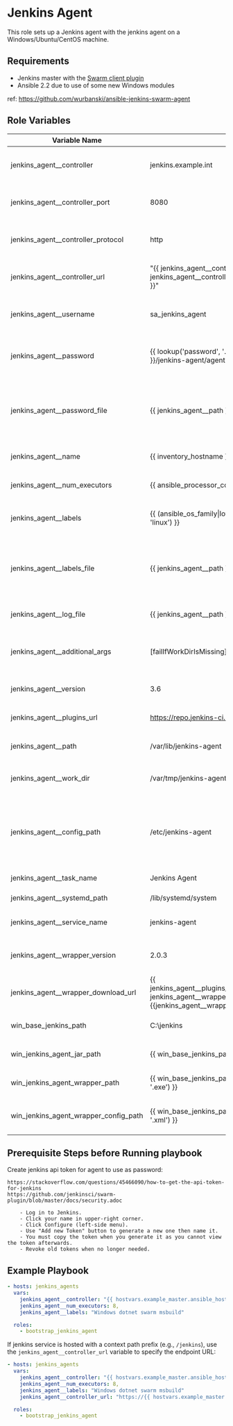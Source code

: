 Jenkins Agent
=============

This role sets up a Jenkins agent with the jenkins agent on a Windows/Ubuntu/CentOS machine.

Requirements
------------

* Jenkins master with the [Swarm client plugin](https://wiki.jenkins-ci.org/display/JENKINS/Swarm+Plugin)
* Ansible 2.2 due to use of some new Windows modules

ref: https://github.com/wurbanski/ansible-jenkins-swarm-agent

Role Variables
--------------

| Variable Name                        | Default                                                                                                                                                 | Description                                                                                       |
|--------------------------------------|---------------------------------------------------------------------------------------------------------------------------------------------------------|---------------------------------------------------------------------------------------------------|
| jenkins_agent__controller            | jenkins.example.int                                                                                                                                          | Host that Jenkins main/controller UI is hosted                                                    |
| jenkins_agent__controller_port            | 8080                                                                                                                                                    | Port that Jenkins main UI is listening on                                                         |
| jenkins_agent__controller_protocol        | http                                                                                                                                                    | Protocol that Jenkins main UI is reachable by                                                     |
| jenkins_agent__controller_url        | "{{ jenkins_agent__controller_protocol }}://{{ jenkins_agent__controller }}:{{ jenkins_agent__controller_port }}" | URL that Jenkins main UI is reachable by                                                     |
| jenkins_agent__username               | sa_jenkins_agent                                                                                                                                          | User account to use while authenticating to                                                       |
| jenkins_agent__password               | {{ lookup('password', '../credentials/{{ inventory_hostname }}/jenkins-agent/agent-password.txt') }}                                                    | A password to authenticate against the Jenkins Master                                             |
| jenkins_agent__password_file          | {{ jenkins_agent__path }}/password.swarm                                                                                                                 | A file to hold the password with which to authenticate against the Jenkins Master                 |
| jenkins_agent__name                   | {{ inventory_hostname }}                                                                                                                                | How this agent will show up in the UI                                                             |
| jenkins_agent__num_executors          | {{ ansible_processor_cores\*2 }}                                                                                                                        | Number of executors for running jobs                                                              |
| jenkins_agent__labels                 | {{ (ansible_os_family\|lower() == 'windows')\|ternary('windows', 'linux') }}                                                                            | A space separated list of labels, for restricting jobs                                            |
| jenkins_agent__labels_file            | {{ jenkins_agent__path }}/labels.swarm                                                                                                                   | A file to hold the labels and add/remove dynamically (Swarm agent 3.3 and above)                 |
| jenkins_agent__log_file               | {{ jenkins_agent__path }}/jenkins-agent.log                                                                                                                      | Where the swarm agent will log to                                                                 |
| jenkins_agent__additional_args        | [failIfWorkDirIsMissing]                                                                                                         | Additional arguments to send to the Swarm agent jar                                              |
| jenkins_agent__version         | 3.6                                                                                                                                                     | Version of the Swarm agent to download                                                           |
| jenkins_agent__plugins_url                  | https://repo.jenkins-ci.org                                                                                                                             | Base URL to download the agent                                                                   |
| jenkins_agent__path                   | /var/lib/jenkins-agent                                                                                                                                        | Path to the swarm agent jar file                                                                 |
| jenkins_agent__work_dir                   | /var/tmp/jenkins-agent                                                                                                                                        | Path for the swarm agent `-fsroot` parameter                                                                 |
| jenkins_agent__config_path            | /etc/jenkins-agent                                                                                                                                            | For CentOS while it is using the init.d setup, this is where the jenkins-agent settings are stored |
| jenkins_agent__task_name              | Jenkins Agent                                                                                                                                    | Description for systemd                                                                           |
| jenkins_agent__systemd_path           | /lib/systemd/system                                                                                                                                     | Path to systemd folder                                                                            |
| jenkins_agent__service_name           | jenkins-agent                                                                                                                                            | Name of the systemd service                                                                       |
| jenkins_agent__wrapper_version | 2.0.3                                                                                                                                                   | Windows Service Wrapper version                                                                   |
| jenkins_agent__wrapper_download_url   | {{ jenkins_agent__plugins_url}}/releases/com/sun/winsw/winsw/{{ jenkins_agent__wrapper_version }}/winsw-{{jenkins_agent__wrapper_version}}-bin.exe | Full URL to the Windows Service Wrapper exe                                                       |
| win_base_jenkins_path                | C:\\jenkins                                                                                                                                             | Base path for the Jenkins agent                                                                   |
| win_jenkins_agent_jar_path            | {{ win_base_jenkins_path }}\\{{ jenkins_agent__jar }}                                                                                             | Path to the Swarm agent jar file                                                                 |
| win_jenkins_agent_wrapper_path        | {{ win_base_jenkins_path }}\\{{ jenkins_agent__jar\|replace('.jar', '.exe') }}                                                                    | Path to the service wrapper exe                                                                   |
| win_jenkins_agent_wrapper_config_path | {{ win_base_jenkins_path }}\\{{ jenkins_agent__jar\|replace('.jar', '.xml') }}                                                                    | Path to the service wrapper config file                                                           |




Prerequisite Steps before Running playbook
------------------------------------------

Create jenkins api token for agent to use as password:

    https://stackoverflow.com/questions/45466090/how-to-get-the-api-token-for-jenkins
    https://github.com/jenkinsci/swarm-plugin/blob/master/docs/security.adoc

        - Log in to Jenkins.
        - Click your name in upper-right corner.
        - Click Configure (left-side menu).
        - Use "Add new Token" button to generate a new one then name it.
        - You must copy the token when you generate it as you cannot view the token afterwards.
        - Revoke old tokens when no longer needed.

Example Playbook
----------------

```yaml
- hosts: jenkins_agents
  vars:
    jenkins_agent__controller: "{{ hostvars.example_master.ansible_host }}",
    jenkins_agent__num_executors: 8,
    jenkins_agent__labels: "Windows dotnet swarm msbuild"

  roles:
    - bootstrap_jenkins_agent
```

If jenkins service is hosted with a context path prefix (e.g., `/jenkins`), use the `jenkins_agent__controller_url` variable to specify the endpoint URL:
```yaml
- hosts: jenkins_agents
  vars:
    jenkins_agent__controller: "{{ hostvars.example_master.ansible_host }}",
    jenkins_agent__num_executors: 8,
    jenkins_agent__labels: "Windows dotnet swarm msbuild"
    jenkins_agent__controller_url: "https://{{ hostvars.example_master.ansible_host }}/jenkins",

  roles:
    - bootstrap_jenkins_agent
```
